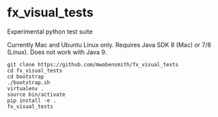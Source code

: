 # fx_visual_tests
Experimental python test suite

Currently Mac and Ubuntu Linux only.
Requires Java SDK 8 (Mac) or 7/8 (Linux). Does not work with Java 9.

    git clone https://github.com/mwobensmith/fx_visual_tests
    cd fx_visual_tests
    cd bootstrap
    ./bootstrap.sh
    virtualenv .
    source bin/activate
    pip install -e .
    fx_visual_tests
